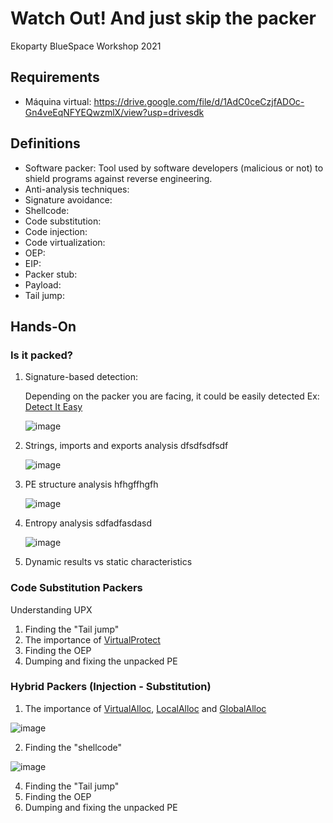 # Watch Out! And just skip the packer

Ekoparty BlueSpace Workshop 2021

## Requirements
* Máquina virtual: https://drive.google.com/file/d/1AdC0ceCzjfADOc-Gn4veEqNFYEQwzmlX/view?usp=drivesdk

## Definitions 
* Software packer: Tool used by software developers (malicious or not) to shield programs against reverse engineering.
* Anti-analysis techniques:
* Signature avoidance:
* Shellcode:
* Code substitution:
* Code injection:
* Code virtualization:
* OEP:
* EIP:
* Packer stub:
* Payload:
* Tail jump:

## Hands-On
### Is it packed?
1. Signature-based detection:

    Depending on the packer you are facing, it could be easily detected Ex: [Detect It Easy](https://github.com/horsicq/DIE-engine/releases)
    
    ![image](https://user-images.githubusercontent.com/8562692/140227209-a93b7d07-afe6-45cf-b8d4-8229c013159c.png)


2. Strings, imports and exports analysis
    dfsdfsdfsdf
    
    ![image](https://user-images.githubusercontent.com/8562692/140229300-c5748c5c-2ca2-449b-825e-6d5c3710ac7b.png)

3. PE structure analysis
    hfhgffhgfh
    
    ![image](https://user-images.githubusercontent.com/8562692/140231353-3c6b4197-d1a2-4806-9fe7-f148ee096456.png)

4. Entropy analysis 
    sdfadfasdasd
    
    ![image](https://user-images.githubusercontent.com/8562692/140231605-67130b78-fdd7-4012-b0ab-5a8437dac2f5.png)

5. Dynamic results vs static characteristics

### Code Substitution Packers 
Understanding UPX
1. Finding the "Tail jump"
2. The importance of [VirtualProtect](https://docs.microsoft.com/en-us/windows/win32/api/memoryapi/nf-memoryapi-virtualprotect)
3. Finding the OEP
4. Dumping and fixing the unpacked PE

### Hybrid Packers (Injection - Substitution) 
1. The importance of [VirtualAlloc](https://docs.microsoft.com/en-us/windows/win32/api/memoryapi/nf-memoryapi-virtualalloc), [LocalAlloc](https://docs.microsoft.com/en-us/windows/win32/api/winbase/nf-winbase-localalloc) and [GlobalAlloc](https://docs.microsoft.com/en-us/windows/win32/api/winbase/nf-winbase-globalalloc)

![image](https://user-images.githubusercontent.com/8562692/140238552-4b9cbaa4-69ea-47a0-a689-5cc64a8a6c0c.png)
     
2. Finding the "shellcode"

![image](https://user-images.githubusercontent.com/8562692/140239467-9b79442f-3b26-49f8-911c-dc82d8b8f9c9.png)

4. Finding the "Tail jump"
5. Finding the OEP
6. Dumping and fixing the unpacked PE
